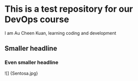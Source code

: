 # This is a test repository for our DevOps course

I am Au Cheen Kuan, learning coding and development

## Smaller headline


### Even smaller headline

![] {Sentosa.jpg}
